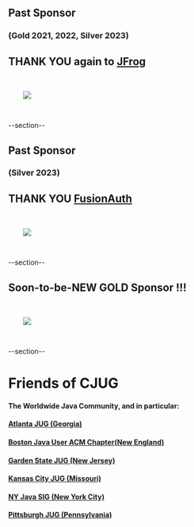 ## Past Sponsor 
### (Gold 2021, 2022, Silver 2023)
## THANK YOU again to [JFrog](https://www.jfrog.com) 
<img src="images/jfrog.png" style="border:none; box-shadow:none; margin: 30px; background:white;"/>

--section--
## Past Sponsor 
### (Silver 2023)
## THANK YOU [FusionAuth](https://fusionauth.io/?utm_medium=paid_referral&utm_source=chicago_jug&utm_campaign=meetup)
<img src="images/FusionAuth.png" style="border:none; box-shadow:none; margin: 30px; background:white;"/>

--section--
## Soon-to-be-NEW GOLD Sponsor !!!
<img src="images/adyen.png" style="border:none; box-shadow:none; margin: 30px; background:white;"/>

--section--
# Friends of CJUG
#### The Worldwide Java Community, and in particular:
####  [Atlanta JUG (Georgia)](https://ajug.org)
####  [Boston Java User ACM Chapter(New England)](https://nejug.org)
####  [Garden State JUG (New Jersey)](https://gsjug.org)
####  [Kansas City JUG (Missouri)](https://meetup.com/KansasCityJUG)
####  [NY Java SIG (New York City)](https://javasig.com)
####  [Pittsburgh JUG (Pennsylvania)](https://meetup.com/The-Pittsburgh-Java-Meetup-Group)

